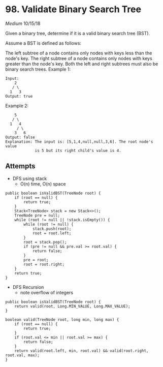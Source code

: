 # 98. Validate Binary Search Tree
*Medium*
10/15/18

Given a binary tree, determine if it is a valid binary search tree (BST).

Assume a BST is defined as follows:

The left subtree of a node contains only nodes with keys less than the node's key.
The right subtree of a node contains only nodes with keys greater than the node's key.
Both the left and right subtrees must also be binary search trees.
Example 1:
```
Input:
    2
   / \
  1   3
Output: true
```
Example 2:
```
    5
   / \
  1   4
     / \
    3   6
Output: false
Explanation: The input is: [5,1,4,null,null,3,6]. The root node's value
             is 5 but its right child's value is 4.
```

## Attempts
* DFS using stack
  - O(n) time, O(n) space
```
public boolean isValidBST(TreeNode root) {
    if (root == null) {
        return true;
    }
    Stack<TreeNode> stack = new Stack<>();
    TreeNode pre = null;
    while (root != null || !stack.isEmpty()) {
        while (root != null) {
            stack.push(root);
            root = root.left;
        }
        root = stack.pop();
        if (pre != null && pre.val >= root.val) {
            return false;
        }
        pre = root;
        root = root.right;
    }
    return true;
}
```
* DFS Recursion
  - note overflow of integers
```
public boolean isValidBST(TreeNode root) {
    return valid(root, Long.MIN_VALUE, Long.MAX_VALUE);
}

boolean valid(TreeNode root, long min, long max) {
    if (root == null) {
        return true;
    }
    if (root.val <= min || root.val >= max) {
        return false;
    }
    return valid(root.left, min, root.val) && valid(root.right, root.val, max);
}
```
